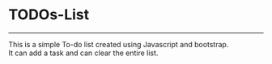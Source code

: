 # TODOs-List
- - - -
This is a simple To-do list created using Javascript and bootstrap.</br>
It can add a task and can clear the entire list.
